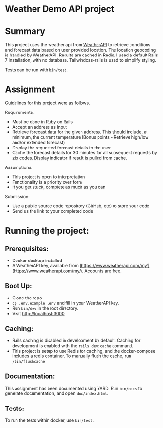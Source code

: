 # Weather Demo API project

# Summary

This project uses the weather api from [WeatherAPI](https://www.weatherapi.com/) to retrieve conditions and forecast data based on user provided location. The location geocoding is handled by WeatherAPI. Results are cached in Redis. I used a default Rails 7 installation, with no database. Tailwindcss-rails is used to simplify styling.

Tests can be run with `bin/test`.

# Assignment

Guidelines for this project were as follows.

Requirements:
 - Must be done in Ruby on Rails
 - Accept an address as input
 - Retrieve forecast data for the given address. This should include, at minimum, the current temperature (Bonus points - Retrieve high/low and/or extended forecast)
 - Display the requested forecast details to the user
 - Cache the forecast details for 30 minutes for all subsequent requests by zip codes. Display indicator if result is pulled from cache.

Assumptions:
 - This project is open to interpretation
 - Functionality is a priority over form
 - If you get stuck, complete as much as you can

Submission:
 - Use a public source code repository (GitHub, etc) to store your code
 - Send us the link to your completed code

# Running the project:

## Prerequisites:

- Docker desktop installed
- A WeatherAPI key, available from [https://www.weatherapi.com/my/](https://www.weatherapi.com/my/). Accounts are free.

## Boot Up:

- Clone the repo
- `cp .env.example .env` and fill in your WeatherAPI key.
- Run `bin/dev` in the root directory.
- Visit [http://localhost:3000](http://localhost:3000)

## Caching:

- Rails caching is disabled in development by default. Caching for development is enabled with the `rails dev:cache` command.
- This project is setup to use Redis for caching, and the docker-compose includes a redis container. To manually flush the cache, run `/bin/flushcache`

## Documentation:

This assignment has been documented using YARD. Run `bin/docs` to generate documentation, and open `doc/index.html`.

## Tests:

To run the tests within docker, use `bin/test`.
